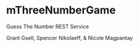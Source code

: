 # mThreeNumberGame

Guess The Number REST Service

Grant Gsell, Spencer Nikolaeff, & Nicole Magpantay

